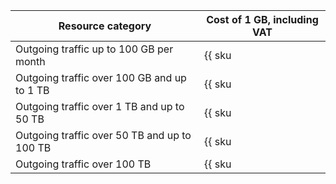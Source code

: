 | Resource category | Cost of 1 GB, including VAT |
| --- | --- |
| Outgoing traffic up to 100 GB per month | {{ sku|ILS|storage.api.network.inet.egress|string }} |
| Outgoing traffic over 100 GB and up to 1 TB | {{ sku|ILS|storage.api.network.inet.egress|pricingRate.100|string }} |
| Outgoing traffic over 1 TB and up to 50 TB | {{ sku|ILS|storage.api.network.inet.egress|pricingRate.1024|string }} |
| Outgoing traffic over 50 TB and up to 100 TB | {{ sku|ILS|storage.api.network.inet.egress|pricingRate.51200|string }} |
| Outgoing traffic over 100 TB | {{ sku|ILS|storage.api.network.inet.egress|pricingRate.102400|string }} |